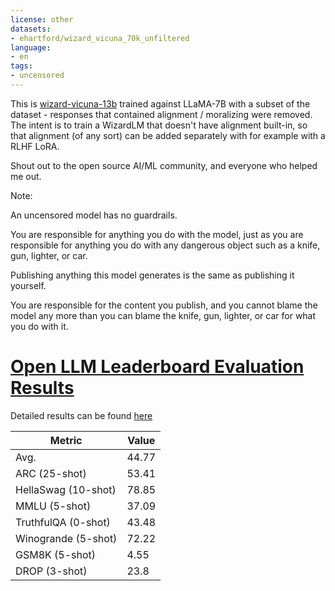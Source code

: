 ```yaml
---
license: other
datasets:
- ehartford/wizard_vicuna_70k_unfiltered
language:
- en
tags:
- uncensored
---
```


This is [wizard-vicuna-13b](https://huggingface.co/junelee/wizard-vicuna-13b) trained against LLaMA-7B with a subset of the dataset - responses that contained alignment / moralizing were removed. The intent is to train a WizardLM that doesn't have alignment built-in, so that alignment (of any sort) can be added separately with for example with a RLHF LoRA.

Shout out to the open source AI/ML community, and everyone who helped me out.

Note:  

An uncensored model has no guardrails.  

You are responsible for anything you do with the model, just as you are responsible for anything you do with any dangerous object such as a knife, gun, lighter, or car.

Publishing anything this model generates is the same as publishing it yourself.

You are responsible for the content you publish, and you cannot blame the model any more than you can blame the knife, gun, lighter, or car for what you do with it.
# [Open LLM Leaderboard Evaluation Results](https://huggingface.co/spaces/HuggingFaceH4/open_llm_leaderboard)
Detailed results can be found [here](https://huggingface.co/datasets/open-llm-leaderboard/details_ehartford__Wizard-Vicuna-7B-Uncensored)

| Metric                | Value                     |
|-----------------------|---------------------------|
| Avg.                  | 44.77   |
| ARC (25-shot)         | 53.41          |
| HellaSwag (10-shot)   | 78.85    |
| MMLU (5-shot)         | 37.09         |
| TruthfulQA (0-shot)   | 43.48   |
| Winogrande (5-shot)   | 72.22   |
| GSM8K (5-shot)        | 4.55        |
| DROP (3-shot)         | 23.8         |
